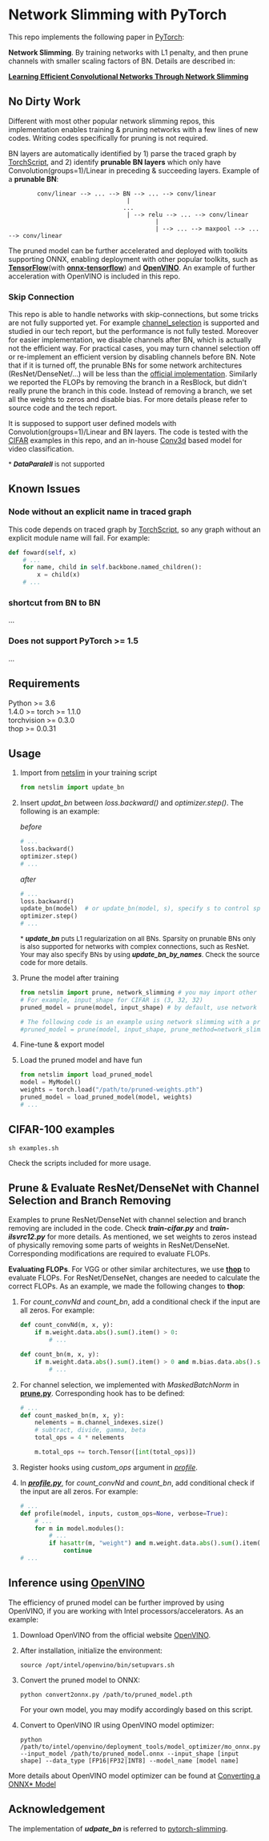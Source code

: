 # Network Slimming with PyTorch

This repo implements the following paper in [PyTorch](https://pytorch.org):  

**Network Slimming**. By training networks with L1 penalty, and then prune channels with smaller scaling factors of BN. Details are described in:

[**Learning Efficient Convolutional Networks Through Network Slimming**](http://openaccess.thecvf.com/content_ICCV_2017/papers/Liu_Learning_Efficient_Convolutional_ICCV_2017_paper.pdf)

## No Dirty Work

Different with most other popular network slimming repos, this implementation enables training & pruning networks with a few lines of new codes. Writing codes specifically for pruning is not required. 

BN layers are automatically identified by 1) parse the traced graph by [TorchScript](https://pytorch.org/docs/stable/jit.html), and 2) identify **prunable BN layers** which only have Convolution(groups=1)/Linear in preceding & succeeding layers. Example of a **prunable BN**:

            conv/linear --> ... --> BN --> ... --> conv/linear
                                     |
                                    ...
                                     | --> relu --> ... --> conv/linear
                                             |
                                             | --> ... --> maxpool --> ... --> conv/linear
The pruned model can be further accelerated and deployed with toolkits supporting ONNX, enabling deployment with other popular toolkits, such as [**TensorFlow**](https://www.tensorflow.org/)(with [**onnx-tensorflow**](https://github.com/onnx/onnx-tensorflow)) and [**OpenVINO**](https://software.intel.com/en-us/openvino-toolkit). An example of further acceleration with OpenVINO is included in this repo.

### Skip Connection

This repo is able to handle networks with skip-connections, but some tricks are not fully supported yet. For example [channel_selection](https://github.com/Eric-mingjie/network-slimming/blob/master/models/channel_selection.py) is supported and studied in our tech report, but the performance is not fully tested. Moreover for easier implementation, we disable channels after BN, which is actually not the efficient way. For practical cases, you may turn channel selection off or re-implement an efficient version by disabling channels before BN. Note that if it is turned off, the prunable BNs for some network architectures (ResNet/DenseNet/...) will be less than the [official implementation](https://github.com/Eric-mingjie/network-slimming). Similarly we reported the FLOPs by removing the branch in a ResBlock, but didn't really prune the branch in this code. Instead of removing a branch, we set all the weights to zeros and disable bias. For more details please refer to source code and the tech report. 

It is supposed to support user defined models with Convolution(groups=1)/Linear and BN layers. The code is tested with the [CIFAR](https://www.cs.toronto.edu/~kriz/cifar.html) examples in this repo, and an in-house [Conv3d](https://pytorch.org/docs/stable/nn.html#conv3d) based model for video classification. 

<font size=2> \* ***DataParalell*** is not supported </font>

## Known Issues

### Node without an explicit name in traced graph
This code depends on traced graph by [TorchScript](https://pytorch.org/docs/stable/jit.html), so any graph without an explicit module name will fail. For example:

   ```python
   def foward(self, x)
       # ...
       for name, child in self.backbone.named_children():
           x = child(x)
       # ...
   ```
### shortcut from BN to BN

...

### Does not support PyTorch >= 1.5

...

## Requirements

Python >= 3.6  
1.4.0 >= torch >= 1.1.0  
torchvision >= 0.3.0  
thop >= 0.0.31  

## Usage

1. Import from [netslim](./netslim) in your training script
   
     ```python
   from netslim import update_bn
   ```
   
2. Insert *updat_bn* between *loss.backward()* and *optimizer.step()*. The following is an example:

   *before*

   ```python
   # ...
   loss.backward()
   optimizer.step()
   # ...
   ```

   *after*

      ```python
   # ...
   loss.backward()
   update_bn(model)  # or update_bn(model, s), specify s to control sparsity on BN
   optimizer.step()
   # ...
      ```

   <font size=2> \* ***update_bn*** puts L1 regularization on all BNs. Sparsity on prunable BNs only is also supported for networks with complex connections, such as ResNet. Your may also specify BNs by using ***update_bn_by_names***. Check the source code for more details. </font>

3. Prune the model after training

   ```python
   from netslim import prune, network_slimming # you may import other available methods
   # For example, input_shape for CIFAR is (3, 32, 32)
   pruned_model = prune(model, input_shape) # by default, use network slimming
   
   # The following code is an example using network slimming with a prune ratio of 0.4
   #pruned_model = prune(model, input_shape, prune_method=network_slimming, prune_ratio=0.4)
   ```

4. Fine-tune & export model

5. Load the pruned model and have fun

   ```python
   from netslim import load_pruned_model
   model = MyModel()
   weights = torch.load("/path/to/pruned-weights.pth")
   pruned_model = load_pruned_model(model, weights)
   # ...
   ```

## CIFAR-100 examples

   ```shell
sh examples.sh
   ```

Check the scripts included for more usage.

## Prune & Evaluate ResNet/DenseNet with Channel Selection and Branch Removing

Examples to prune ResNet/DenseNet with channel selection and branch removing are included in the code. Check ***train-cifar.py*** and ***train-ilsvrc12.py*** for more details. As mentioned, we set weights to zeros instead of physically removing some parts of weights in ResNet/DenseNet. Corresponding modifications are required to evaluate FLOPs. 

**Evaluating FLOPs**. For VGG or other similar architectures, we use [**thop**](https://github.com/Lyken17/pytorch-OpCounter) to evaluate FLOPs. For ResNet/DenseNet, changes are needed to calculate the correct FLOPs. As an example, we made the following changes to **thop**:

1. For *count_convNd* and *count_bn*, add a conditional check if the input are all zeros. For example:

   ```python
   def count_convNd(m, x, y):
       if m.weight.data.abs().sum().item() > 0:
           # ...
   
   def count_bn(m, x, y):
       if m.weight.data.abs().sum().item() > 0 and m.bias.data.abs().sum().item() > 0:
           # ...
   ```
   
2. For channel selection, we implemented with *MaskedBatchNorm* in [**prune.py**](https://github.com/yeyun11/netslim/blob/master/netslim/prune.py). Corresponding hook has to be defined:

   ```python
   # ...
   def count_masked_bn(m, x, y):
       nelements = m.channel_indexes.size()
       # subtract, divide, gamma, beta
       total_ops = 4 * nelements
   
       m.total_ops += torch.Tensor([int(total_ops)])
   ```

3. Register hooks using *custom_ops* argument in [*profile*](https://github.com/Lyken17/pytorch-OpCounter/blob/master/thop/profile.py).
   
4. In [***profile.py***](https://github.com/Lyken17/pytorch-OpCounter/blob/master/thop/profile.py), for *count_convNd* and *count_bn*, add conditional check if the input are all zeros. For example:

   ```python
   # ...
   def profile(model, inputs, custom_ops=None, verbose=True):
       # ...
       for m in model.modules():
           # ...
           if hasattr(m, "weight") and m.weight.data.abs().sum().item() == 0:
               continue
   # ...
   ```

## Inference using [OpenVINO](https://software.intel.com/en-us/openvino-toolkit)

The efficiency of pruned model can be further improved by using OpenVINO, if you are working with Intel processors/accelerators.  As an example:

1. Download OpenVINO from the official website [OpenVINO](https://software.intel.com/en-us/openvino-toolkit).

2. After installation, initialize the environment:

   ```shell
   source /opt/intel/openvino/bin/setupvars.sh
   ```

3. Convert the pruned model to ONNX:

   ```shell
   python convert2onnx.py /path/to/pruned_model.pth
   ```
   
   For your own model, you may modify accordingly based on this script. 
   
4. Convert to OpenVINO IR using OpenVINO model optimizer:

   ```shell
   python /path/to/intel/openvino/deployment_tools/model_optimizer/mo_onnx.py --input_model /path/to/pruned_model.onnx --input_shape [input shape] --data_type [FP16|FP32|INT8] --model_name [model name]
   ```

More details about OpenVINO model optimizer can be found at [Converting a ONNX* Model](https://docs.openvinotoolkit.org/latest/_docs_MO_DG_prepare_model_convert_model_Convert_Model_From_ONNX.html)

## Acknowledgement

The implementation of ***udpate_bn*** is referred to [pytorch-slimming](https://github.com/foolwood/pytorch-slimming).
